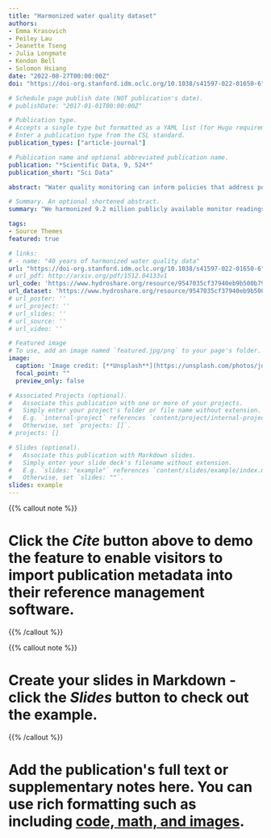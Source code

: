 ```yaml
---
title: "Harmonized water quality dataset"
authors:
- Emma Krasovich
- Peiley Lau
- Jeanette Tseng
- Julia Longmate
- Kendon Bell
- Solomon Hsiang
date: "2022-08-27T00:00:00Z"
doi: "https://doi-org.stanford.idm.oclc.org/10.1038/s41597-022-01650-6"

# Schedule page publish date (NOT publication's date).
# publishDate: "2017-01-01T00:00:00Z"

# Publication type.
# Accepts a single type but formatted as a YAML list (for Hugo requirements).
# Enter a publication type from the CSL standard.
publication_types: ["article-journal"]

# Publication name and optional abbreviated publication name.
publication: "*Scientific Data, 9, 524*"
publication_short: "Sci Data"

abstract: "Water quality monitoring can inform policies that address pollution; however, inconsistent measurement and reporting practices render many observations incomparable across bodies of water, thereby impeding efforts to characterize spatial patterns and long-term trends in pollution. Here, we harmonized 9.2 million publicly available monitor readings from 226 distinct water monitoring authorities spanning the entirety of the Mississippi/Atchafalaya River Basin (MARB) in the United States. We created the Standardized Nitrogen and Phosphorus Dataset (SNAPD), a novel dataset of 4.8 million standardized observations for nitrogen- and phosphorus-containing compounds from 107 thousand sites during 1980–2018. To the best of our knowledge, this dataset represents the largest record of these pollutants in a single river network where measurements can be compared across time and space. We addressed numerous well-documented issues associated with the reporting and interpretation of these water quality data, heretofore unaddressed at this scale, and our approach to water quality data processing can be applied to other nutrient compounds and regions."

# Summary. An optional shortened abstract.
summary: "We harmonized 9.2 million publicly available monitor readings from 226 distinct water monitoring authorities spanning the entirety of the Mississippi/Atchafalaya River Basin (MARB) in the United States. We created the Standardized Nitrogen and Phosphorus Dataset (SNAPD), a novel dataset of 4.8 million standardized observations for nitrogen- and phosphorus-containing compounds from 107 thousand sites during 1980–2018. To the best of our knowledge, this dataset represents the largest record of these pollutants in a single river network where measurements can be compared across time and space."

tags:
- Source Themes
featured: true

# links:
# - name: "40 years of harmonized water quality data"
url: "https://doi-org.stanford.idm.oclc.org/10.1038/s41597-022-01650-6"
# url_pdf: http://arxiv.org/pdf/1512.04133v1
url_code: 'https://www.hydroshare.org/resource/9547035cf37940eb9b500b7994a378a1/'
url_dataset: 'https://www.hydroshare.org/resource/9547035cf37940eb9b500b7994a378a1/'
# url_poster: ''
# url_project: ''
# url_slides: ''
# url_source: ''
# url_video: ''

# Featured image
# To use, add an image named `featured.jpg/png` to your page's folder. 
image:
  caption: 'Image credit: [**Unsplash**](https://unsplash.com/photos/jdD8gXaTZsc)'
  focal_point: ""
  preview_only: false

# Associated Projects (optional).
#   Associate this publication with one or more of your projects.
#   Simply enter your project's folder or file name without extension.
#   E.g. `internal-project` references `content/project/internal-project/index.md`.
#   Otherwise, set `projects: []`.
# projects: []

# Slides (optional).
#   Associate this publication with Markdown slides.
#   Simply enter your slide deck's filename without extension.
#   E.g. `slides: "example"` references `content/slides/example/index.md`.
#   Otherwise, set `slides: ""`.
slides: example
---
```


{{% callout note %}}
# Click the *Cite* button above to demo the feature to enable visitors to import publication metadata into their reference management software.
{{% /callout %}}

{{% callout note %}}
# Create your slides in Markdown - click the *Slides* button to check out the example.
{{% /callout %}}

# Add the publication's **full text** or **supplementary notes** here. You can use rich formatting such as including [code, math, and images](https://docs.hugoblox.com/content/writing-markdown-latex/).
